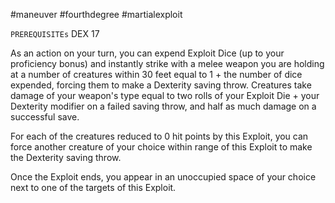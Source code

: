 #maneuver #fourthdegree #martialexploit 

`PREREQUISITEs`
DEX 17

As an action on your turn, you can expend Exploit Dice (up to your proficiency bonus) and instantly strike with a melee weapon you are holding at a number of creatures within 30 feet equal to 1 + the number of dice expended, forcing them to make a Dexterity saving throw. Creatures take damage of your weapon's type equal to two rolls of your Exploit Die + your Dexterity modifier on a failed saving throw, and half as much damage on a successful save.

For each of the creatures reduced to 0 hit points by this Exploit, you can force another creature of your choice within range of this Exploit to make the Dexterity saving throw.

Once the Exploit ends, you appear in an unoccupied space of your choice next to one of the targets of this Exploit.